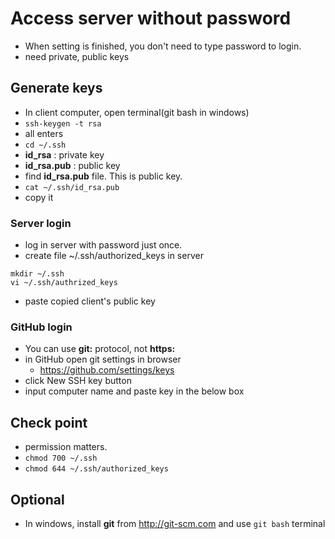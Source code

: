 # Access server without password
* When setting is finished, you don't need to type password to login.
* need private, public keys

## Generate keys
* In client computer, open terminal(git bash in windows)
* `ssh-keygen -t rsa`
* all enters
* `cd ~/.ssh`
* **id_rsa** : private key
* **id_rsa.pub** : public key
* find **id_rsa.pub** file. This is public key.
* `cat ~/.ssh/id_rsa.pub`
* copy it

### Server login
* log in server with password just once.
* create file ~/.ssh/authorized_keys in server
```
mkdir ~/.ssh
vi ~/.ssh/authrized_keys
```
* paste copied client's public key

### GitHub login
* You can use **git:** protocol, not **https:**
* in GitHub open git settings in browser
  * https://github.com/settings/keys
* click New SSH key button
* input computer name and paste key in the below box

## Check point
* permission matters.
* `chmod 700 ~/.ssh`
* `chmod 644 ~/.ssh/authorized_keys`

## Optional
* In windows, install **git** from http://git-scm.com and use `git bash` terminal

